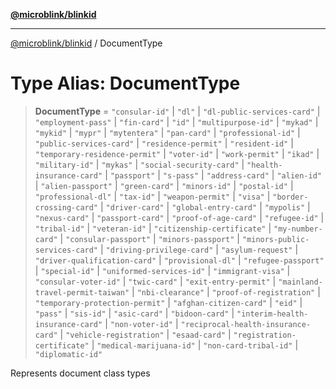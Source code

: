 [**@microblink/blinkid**](../README.md)

***

[@microblink/blinkid](../README.md) / DocumentType

# Type Alias: DocumentType

> **DocumentType** = `"consular-id"` \| `"dl"` \| `"dl-public-services-card"` \| `"employment-pass"` \| `"fin-card"` \| `"id"` \| `"multipurpose-id"` \| `"mykad"` \| `"mykid"` \| `"mypr"` \| `"mytentera"` \| `"pan-card"` \| `"professional-id"` \| `"public-services-card"` \| `"residence-permit"` \| `"resident-id"` \| `"temporary-residence-permit"` \| `"voter-id"` \| `"work-permit"` \| `"ikad"` \| `"military-id"` \| `"mykas"` \| `"social-security-card"` \| `"health-insurance-card"` \| `"passport"` \| `"s-pass"` \| `"address-card"` \| `"alien-id"` \| `"alien-passport"` \| `"green-card"` \| `"minors-id"` \| `"postal-id"` \| `"professional-dl"` \| `"tax-id"` \| `"weapon-permit"` \| `"visa"` \| `"border-crossing-card"` \| `"driver-card"` \| `"global-entry-card"` \| `"mypolis"` \| `"nexus-card"` \| `"passport-card"` \| `"proof-of-age-card"` \| `"refugee-id"` \| `"tribal-id"` \| `"veteran-id"` \| `"citizenship-certificate"` \| `"my-number-card"` \| `"consular-passport"` \| `"minors-passport"` \| `"minors-public-services-card"` \| `"driving-privilege-card"` \| `"asylum-request"` \| `"driver-qualification-card"` \| `"provisional-dl"` \| `"refugee-passport"` \| `"special-id"` \| `"uniformed-services-id"` \| `"immigrant-visa"` \| `"consular-voter-id"` \| `"twic-card"` \| `"exit-entry-permit"` \| `"mainland-travel-permit-taiwan"` \| `"nbi-clearance"` \| `"proof-of-registration"` \| `"temporary-protection-permit"` \| `"afghan-citizen-card"` \| `"eid"` \| `"pass"` \| `"sis-id"` \| `"asic-card"` \| `"bidoon-card"` \| `"interim-health-insurance-card"` \| `"non-voter-id"` \| `"reciprocal-health-insurance-card"` \| `"vehicle-registration"` \| `"esaad-card"` \| `"registration-certificate"` \| `"medical-marijuana-id"` \| `"non-card-tribal-id"` \| `"diplomatic-id"`

Represents document class types
